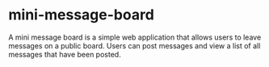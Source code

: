 # mini-message-board
A mini message board is a simple web application that allows users to leave messages on a public board. Users can post messages and view a list of all messages that have been posted.

